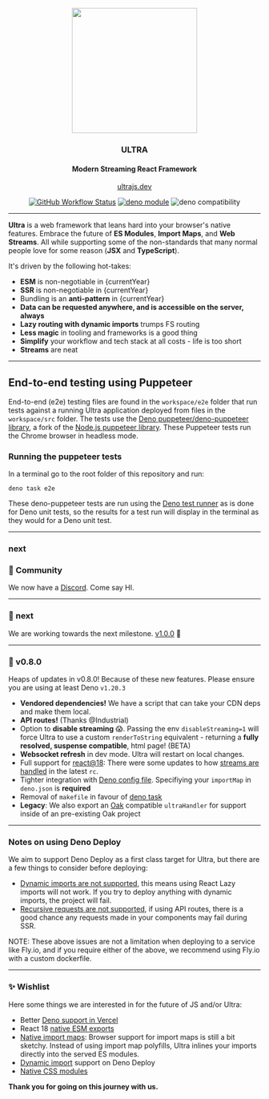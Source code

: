 <div align="center">
<br />
<img src="https://ultrajs.dev/ultra.svg" height="250" />

### ULTRA

#### Modern Streaming React Framework

[ultrajs.dev](https://ultrajs.dev)

[![GitHub Workflow Status][actions-badge]][actions]
[![deno module](https://shield.deno.dev/x/ultra)](https://deno.land/x/ultra)
![deno compatibility](https://shield.deno.dev/deno/^1.20.3)

</div>

---

**Ultra** is a web framework that leans hard into your browser's native
features. Embrace the future of **ES Modules**, **Import Maps**, and **Web
Streams**. All while supporting some of the non-standards that many normal
people love for some reason (**JSX** and **TypeScript**).

It's driven by the following hot-takes:

- **ESM** is non-negotiable in {currentYear}
- **SSR** is non-negotiable in {currentYear}
- Bundling is an **anti-pattern** in {currentYear}
- **Data can be requested anywhere, and is accessible on the server, always**
- **Lazy routing with dynamic imports** trumps FS routing
- **Less magic** in tooling and frameworks is a good thing
- **Simplify** your workflow and tech stack at all costs - life is too short
- **Streams** are neat

---
## End-to-end testing using Puppeteer

End-to-end (e2e) testing files are found in the `workspace/e2e` folder that run tests against a running Ultra application deployed from files in the `workspace/src` folder. The tests use the [Deno puppeteer/deno-puppeteer library](https://doc.deno.land/https://deno.land/x/puppeteer@9.0.2/mod.ts), a fork of the [Node.js puppeteer library](https://pptr.dev/). These Puppeteer tests run the Chrome browser in headless mode.

### Running the puppeteer tests

In a terminal go to the root folder of this repository and run:
 ```
 deno task e2e
 ```
These deno-puppeteer tests are run using the [Deno test runner](https://deno.land/manual/testing) as is done for Deno unit tests, so the results for a test run will display in the terminal as they would for a Deno unit test.

---
### next
### 👯 Community

We now have a [Discord](https://discord.gg/gNDRMv8p). Come say HI.

---

### 🙌 next

We are working towards the next milestone.
[v1.0.0](https://github.com/exhibitionist-digital/ultra/milestone/2) 🗿

---

### 🚧 v0.8.0

Heaps of updates in v0.8.0! Because of these new features. Please ensure you are
using at least Deno `v1.20.3`

- **Vendored dependencies!** We have a script that can take your CDN deps and
  make them local.
- **API routes!** (Thanks @Industrial)
- Option to **disable streaming** 😱. Passing the env `disableStreaming=1` will
  force Ultra to use a custom `renderToString` equivalent - returning a **fully
  resolved, suspense compatible**, html page! (BETA)
- **Websocket refresh** in dev mode. Ultra will restart on local changes.
- Full support for
  [react@18](https://github.com/reactjs/rfcs/blob/react-18/text/0000-react-18.md):
  There were some updates to how
  [streams are handled](https://github.com/reactwg/react-18/discussions/122) in
  the latest `rc`.
- Tighter integration with
  [Deno config file](https://deno.land/manual/getting_started/configuration_file).
  Specifiying your `importMap` in `deno.json` is **required**
- Removal of `makefile` in favour of
  [deno task](https://deno.com/blog/v1.20#new-subcommand-deno-task)
- **Legacy**: We also export an [Oak](https://deno.land/x/oak) compatible
  `ultraHandler` for support inside of an pre-existing Oak project

---

### Notes on using Deno Deploy

We aim to support Deno Deploy as a first class target for Ultra, but there are a
few things to consider before deploying:

- [Dynamic imports are not supported](https://github.com/denoland/deploy_feedback/issues/1),
  this means using React Lazy imports will not work. If you try to deploy
  anything with dynamic imports, the project will fail.
- [Recursive requests are not supported](https://github.com/denoland/deploy_feedback/issues/187),
  if using API routes, there is a good chance any requests made in your
  components may fail during SSR.

NOTE: These above issues are not a limitation when deploying to a service like
Fly.io, and if you require either of the above, we recommend using Fly.io with a
custom dockerfile.

---

### ✨ Wishlist

Here some things we are interested in for the future of JS and/or Ultra:

- Better
  [Deno support in Vercel](https://github.com/vercel-community/deno/issues/95)
- React 18 [native ESM exports](https://github.com/facebook/react/issues/11503)
- [Native import maps](https://caniuse.com/import-maps): Browser support for
  import maps is still a bit sketchy. Instead of using import map polyfills,
  Ultra inlines your imports directly into the served ES modules.
- [Dynamic import](https://github.com/denoland/deploy_feedback/issues/1) support
  on Deno Deploy
- [Native CSS modules](https://css-tricks.com/css-modules-the-native-ones/)

**Thank you for going on this journey with us.**

[docs-badge]: https://img.shields.io/github/v/release/exhibitionist-digital/ultra?label=Docs&logo=deno&color=B06892&
[docs]: https://ultrajs.dev/docs&
[actions-badge]: https://img.shields.io/github/workflow/status/exhibitionist-digital/ultra/fmt%20+%20lint?color=000000&logo=github&label=
[actions]: https://github.com/exhibitionist-digital/ultra/actions
